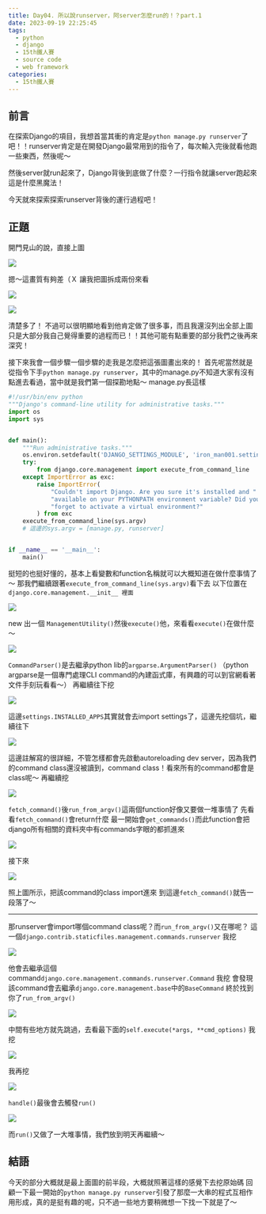 ```yaml
---
title: Day04. 所以說runserver，阿server怎麼run的！？part.1
date: 2023-09-19 22:25:45
tags: 
  - python
  - django
  - 15th鐵人賽
  - source code
  - web framework
categories:
  - 15th鐵人賽
---
```


## 前言
在探索Django的項目，我想首當其衝的肯定是`python manage.py runserver`了吧！！runserver肯定是在開發Django最常用到的指令了，每次輸入完後就看他跑一些東西，然後呢～

然後server就run起來了，Django背後到底做了什麼？一行指令就讓server跑起來這是什麼黑魔法！

今天就來探索探索runserver背後的運行過程吧！

## 正題
開門見山的說，直接上圖

![](images/2023-09-19Day04.所以說runserver，阿server怎麼run的！？part.1/20162905kmKhwiUOYZ.png)

摁～這畫質有夠差（Ｘ
讓我把圖拆成兩份來看

![](images/2023-09-19Day04.所以說runserver，阿server怎麼run的！？part.1/20162905ZuGRjzZ1vn.png)

![](images/2023-09-19Day04.所以說runserver，阿server怎麼run的！？part.1/20162905dFdF7XK018.png)

清楚多了！
不過可以很明顯地看到他肯定做了很多事，而且我還沒列出全部上圖只是大部分我自己覺得重要的過程而已！！其他可能有點重要的部分我們之後再來深究！

接下來我會一個步驟一個步驟的走我是怎麼把這張圖畫出來的！
首先呢當然就是從指令下手`python manage.py runserver`，其中的manage.py不知道大家有沒有點進去看過，當中就是我們第一個探勘地點～
manage.py長這樣

```python
#!/usr/bin/env python
"""Django's command-line utility for administrative tasks."""
import os
import sys


def main():
    """Run administrative tasks."""
    os.environ.setdefault('DJANGO_SETTINGS_MODULE', 'iron_man001.settings')
    try:
        from django.core.management import execute_from_command_line
    except ImportError as exc:
        raise ImportError(
            "Couldn't import Django. Are you sure it's installed and "
            "available on your PYTHONPATH environment variable? Did you "
            "forget to activate a virtual environment?"
        ) from exc
    execute_from_command_line(sys.argv)
    # 這邊的sys.argv = [manage.py, runserver]


if __name__ == '__main__':
    main()
```
挺短的也挺好懂的，基本上看變數和function名稱就可以大概知道在做什麼事情了～
那我們繼續跟著`execute_from_command_line(sys.argv)`看下去
以下位置在 `django.core.management.__init__ 裡面`

![](images/2023-09-19Day04.所以說runserver，阿server怎麼run的！？part.1/20162905W1U3aOkf69.png)

new 出一個 `ManagementUtility()`然後`execute()`他，來看看`execute()`在做什麼～

![](images/2023-09-19Day04.所以說runserver，阿server怎麼run的！？part.1/201629057JOkCtmKKk.png)

`CommandParser()`是去繼承python lib的`argparse.ArgumentParser()`
（python argparse是一個專門處理CLI command的內建函式庫，有興趣的可以到官網看著文件手刻玩看看～）
再繼續往下挖

![](images/2023-09-19Day04.所以說runserver，阿server怎麼run的！？part.1/20162905akQItKdoIE.png)

這邊`settings.INSTALLED_APPS`其實就會去import settings了，這邊先挖個坑，繼續往下

![](images/2023-09-19Day04.所以說runserver，阿server怎麼run的！？part.1/20162905nO3YwDbQN0.png)

這邊註解寫的很詳細，不管怎樣都會先啟動autoreloading dev server，因為我們的command class還沒被讀到，command class！看來所有的command都會是class呢～
再繼續挖

![](images/2023-09-19Day04.所以說runserver，阿server怎麼run的！？part.1/20162905BL10ij9xSU.png)

`fetch_command()`後`run_from_argv()`這兩個function好像又要做一堆事情了
先看看`fetch_command()`會return什麼
最一開始會`get_commands()`而此function會把django所有相關的資料夾中有commands字眼的都抓進來

![](images/2023-09-19Day04.所以說runserver，阿server怎麼run的！？part.1/201629058R5abyS0Oq.png)

接下來

![](images/2023-09-19Day04.所以說runserver，阿server怎麼run的！？part.1/20162905PaDryxPYbt.png)

照上圖所示，把該command的class import進來
到這邊`fetch_command()`就告一段落了～

---

那runserver會import哪個command class呢？而`run_from_argv()`又在哪呢？
這一個`django.contrib.staticfiles.management.commands.runserver`
我挖

![](images/2023-09-19Day04.所以說runserver，阿server怎麼run的！？part.1/20162905LqtgFDO6a7.png)

他會去繼承這個command`django.core.management.commands.runserver.Command`
我挖
會發現該command會去繼承`django.core.management.base`中的`BaseCommand`
終於找到你了`run_from_argv()`

![](images/2023-09-19Day04.所以說runserver，阿server怎麼run的！？part.1/20162905xUjeMx88tO.png)

中間有些地方就先跳過，去看最下面的`self.execute(*args, **cmd_options)`
我挖

![](images/2023-09-19Day04.所以說runserver，阿server怎麼run的！？part.1/201629058HALKyEjO0.png)

我再挖

![](images/2023-09-19Day04.所以說runserver，阿server怎麼run的！？part.1/20162905snrrbrObKc.png)

`handle()`最後會去觸發`run()`

![](images/2023-09-19Day04.所以說runserver，阿server怎麼run的！？part.1/20162905Wmu3jLomj5.png)

而`run()`又做了一大堆事情，我們放到明天再繼續～


## 結語
今天的部分大概就是最上面圖的前半段，大概就照著這樣的感覺下去挖原始碼
回顧一下最一開始的`python manage.py runserver`引發了那麼一大串的程式互相作用形成，真的是挺有趣的呢，只不過一些地方要稍微想一下找一下就是了～
